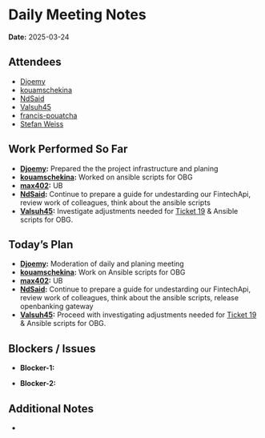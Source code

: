 # 
# # 
# Daily Meeting Notes

**Date:** 2025-03-24

## Attendees
- [Djoemy](https://github.com/Djoemy)
- [kouamschekina](https://github.com/kouamschekina)
- [NdSaid](https://github.com/NdSaid)
- [Valsuh45](https://github.com/Valsuh45)
- [francis-pouatcha](https://github.com/francis-pouatcha)
- [Stefan Weiss](https://github.com/swador)

## Work Performed So Far
- **[Djoemy](https://github.com/Djoemy):**   Prepared the the project infrastructure and planing
- **[kouamschekina](https://github.com/kouamschekina):** Worked on ansible scripts for OBG
- **[max402](https://github.com/max402):** UB
- **[NdSaid](https://github.com/NdSaid):** Continue to prepare a guide for undestarding our FintechApi, review work of colleagues, think about the ansible scripts 
- **[Valsuh45](https://github.com/Valsuh45):** Investigate adjustments needed for [Ticket 19](https://github.com/orgs/ADORSYS-GIS/projects/22?pane=issue&itemId=102818154&issue=ADORSYS-GIS%7Copen-banking-gateway%7C19) & Ansible scripts for OBG.

## Today’s Plan
- **[Djoemy](https://github.com/Djoemy):** Moderation of daily and planing meeting
- **[kouamschekina](https://github.com/kouamschekina):** Work on Ansible scripts for OBG
- **[max402](https://github.com/max402):** UB
- **[NdSaid](https://github.com/NdSaid):** Continue to prepare a guide for undestarding our FintechApi, review work of colleagues, think about the ansible scripts, release openbanking gateway 
- **[Valsuh45](https://github.com/Valsuh45):** Proceed with investigating adjustments needed for [Ticket 19](https://github.com/orgs/ADORSYS-GIS/projects/22?pane=issue&itemId=102818154&issue=ADORSYS-GIS%7Copen-banking-gateway%7C19) & Ansible scripts for OBG.

## Blockers / Issues
- **Blocker-1:** 

- **Blocker-2:** 

## Additional Notes
- 

